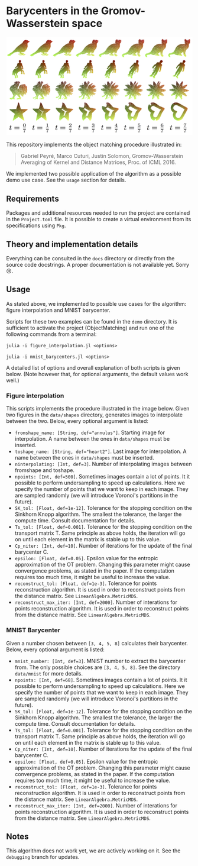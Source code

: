 # Barycenters in the Gromov-Wasserstein space

![figure interpolation](https://raw.githubusercontent.com/Willinki/GWObjectMatching.jl/main/docs/gw-barycenters.png)

This repository implements the object matching procedure illustrated in:

> Gabriel Peyré, Marco Cuturi, Justin Solomon, Gromov-Wasserstein Averaging of Kernel and Distance Matrices, Proc. of ICML 2016.

We implemented two possible application of the algorithm as a possible demo use case. See the `usage` section for details.

## Requirements

Packages and additional resources needed to run the project are contained in the `Project.toml` file. It is possible to create a virtual environment from its specifications using `Pkg`.

## Theory and implementation details

Everything can be consulted in the `docs` directory or directly from the source code docstrings. A proper documentation is not available yet. Sorry 😢.

## Usage

As stated above, we implemented to possible use cases for the algorithm: figure interpolation and MNIST barycenter.

Scripts for these two examples can be found in the `demo` directory. It is sufficient to activate the project (ObjectMatching) and run one of the following commands from a terminal:

```{bash}
julia -i figure_interpolation.jl <options>
```

```{bash}
julia -i mnist_barycenters.jl <options>
```
A detailed list of options and overall explanation of both scripts is given below. (Note however that, for optional arguments, the default values work well.)

### Figure interpolation

This scripts implements the procedure illustrated in the image below. Given two figures in the `data/shapes` directory, generates images to interpolate between the two. Below, every optional argument is listed:

* `fromshape_name: [String, def="annulus"]`. Starting image for interpolation. A name between the ones in `data/shapes` must be inserted.  
* `toshape_name: [String, def="heart2"]`. Last image for interpolation. A name between the ones in `data/shapes` must be inserted.
* `ninterpolating: [Int, def=3]`. Number of interpolating images between fromshape and toshape.
* `npoints: [Int, def=500]`. Sometimes images contain a lot of points. It it possible to perform undersampling to speed up calculations. Here we specify the number of points that we want to keep in each image. They are sampled randomly (we will introduce Voronoi's partitions in the future).
* `SK_tol: [Float, def=1e-12]`. Tolerance for the stopping condition on the Sinkhorn Knopp algorithm. The smallest the tolerance, the larger the compute time. Consult documentation for details.
* `Ts_tol: [Float, def=0.001]`. Tolerance for the stopping condition on the transport matrix T. Same principle as above holds, the iteration will go on until each element in the matrix is stable up to this value.
* `Cp_niter: [Int, def=10]`. Number of iterations for the update of the final barycenter C. 
* `epsilon: [Float, def=0.05]`. Epsilon value for the entropic approximation of the OT problem. Changing this parameter might cause convergence problems, as stated in the paper. If the computation requires too much time, it might be useful to increase the value.
* `reconstruct_tol: [Float, def=1e-3]`. Tolerance for points reconstruction algorithm. It is used in order to reconstruct points from the distance matrix. See `LinearAlgebra.MetricMDS`.
*  `reconstruct_max_iter: [Int, def=2000]`. Number of interations for points reconstruction algorithm. It is used in order to reconstruct points from the distance matrix. See `LinearAlgebra.MetricMDS`.

### MNIST Barycenter

Given a number chosen between `[3, 4, 5, 8]` calculates their barycenter. Below, every optional argument is listed:

* `mnist_number: [Int, def=3]`. MNIST number to extract the barycenter from. The only possible choices are `[3, 4, 5, 8]`. See the directory `data/mnist` for more details. 
* `npoints: [Int, def=68]`. Sometimes images contain a lot of points. It it possible to perform undersampling to speed up calculations. Here we specify the number of points that we want to keep in each image. They are sampled randomly (we will introduce Voronoi's partitions in the future).
* `SK_tol: [Float, def=1e-12]`. Tolerance for the stopping condition on the Sinkhorn Knopp algorithm. The smallest the tolerance, the larger the compute time. Consult documentation for details.
* `Ts_tol: [Float, def=0.001]`. Tolerance for the stopping condition on the transport matrix T. Same principle as above holds, the iteration will go on until each element in the matrix is stable up to this value.
* `Cp_niter: [Int, def=10]`. Number of iterations for the update of the final barycenter C. 
* `epsilon: [Float, def=0.05]`. Epsilon value for the entropic approximation of the OT problem. Changing this parameter might cause convergence problems, as stated in the paper. If the computation requires too much time, it might be useful to increase the value.
* `reconstruct_tol: [Float, def=1e-3]`. Tolerance for points reconstruction algorithm. It is used in order to reconstruct points from the distance matrix. See `LinearAlgebra.MetricMDS`.
*  `reconstruct_max_iter: [Int, def=2000]`. Number of interations for points reconstruction algorithm. It is used in order to reconstruct points from the distance matrix. See `LinearAlgebra.MetricMDS`.

## Notes

This algorithm does not work yet, we are actively working on it. See the `debugging` branch for updates.
